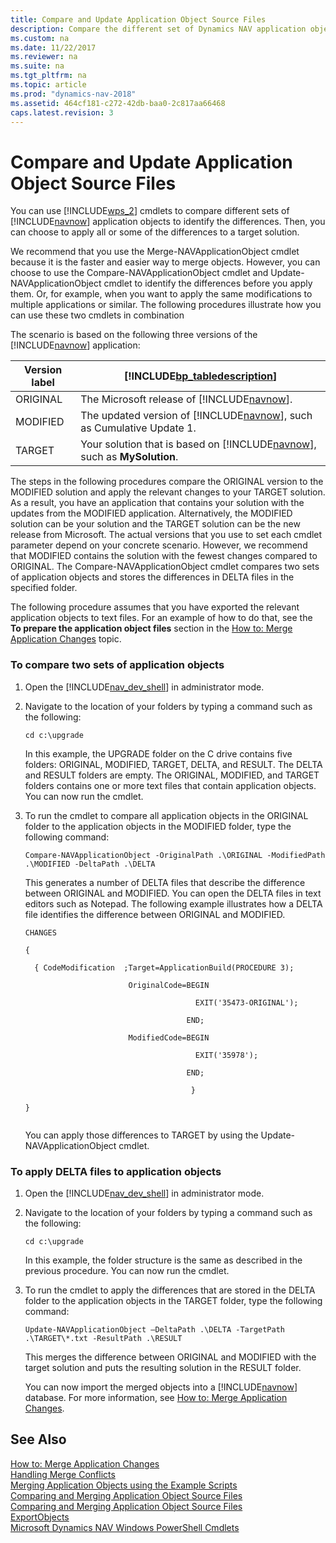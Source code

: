 ```yaml
---
title: Compare and Update Application Object Source Files
description: Compare the different set of Dynamics NAV application objects using Windows PowerShell cmdlets and apply all or some differences to the target solution.
ms.custom: na
ms.date: 11/22/2017
ms.reviewer: na
ms.suite: na
ms.tgt_pltfrm: na
ms.topic: article
ms.prod: "dynamics-nav-2018"
ms.assetid: 464cf181-c272-42db-baa0-2c817aa66468
caps.latest.revision: 3
---
```

# Compare and Update Application Object Source Files
You can use [!INCLUDE[wps_2](includes/wps_2_md.md)] cmdlets to compare different sets of [!INCLUDE[navnow](includes/navnow_md.md)] application objects to identify the differences. Then, you can choose to apply all or some of the differences to a target solution.  
  
 We recommend that you use the Merge-NAVApplicationObject cmdlet because it is the faster and easier way to merge objects. However, you can choose to use the Compare-NAVApplicationObject cmdlet and Update-NAVApplicationObject cmdlet to identify the differences before you apply them. Or, for example, when you want to apply the same modifications to multiple applications or similar. The following procedures illustrate how you can use these two cmdlets in combination  
  
 The scenario is based on the following three versions of the [!INCLUDE[navnow](includes/navnow_md.md)] application:  
  
|Version label|[!INCLUDE[bp_tabledescription](includes/bp_tabledescription_md.md)]|  
|-------------------|---------------------------------------|  
|ORIGINAL|The Microsoft release of [!INCLUDE[navnow](includes/navnow_md.md)].|  
|MODIFIED|The updated version of [!INCLUDE[navnow](includes/navnow_md.md)], such as Cumulative Update 1.|  
|TARGET|Your solution that is based on [!INCLUDE[navnow](includes/navnow_md.md)], such as **MySolution**.|  
  
 The steps in the following procedures compare the ORIGINAL version to the MODIFIED solution and apply the relevant changes to your TARGET solution. As a result, you have an application that contains your solution with the updates from the MODIFIED application. Alternatively, the MODIFIED solution can be your solution and the TARGET solution can be the new release from Microsoft. The actual versions that you use to set each cmdlet parameter depend on your concrete scenario. However, we recommend that MODIFIED contains the solution with the fewest changes compared to ORIGINAL. The Compare-NAVApplicationObject cmdlet compares two sets of application objects and stores the differences in DELTA files in the specified folder.  
  
 The following procedure assumes that you have exported the relevant application objects to text files. For an example of how to do that, see the **To prepare the application object files** section in the [How to: Merge Application Changes](How-to--Merge-Application-Changes.md) topic.  
  
### To compare two sets of application objects  
  
1. Open the [!INCLUDE[nav_dev_shell](includes/nav_dev_shell_md.md)] in administrator mode.  
  
2. Navigate to the location of your folders by typing a command such as the following:  
  
   ```  
   cd c:\upgrade  
   ```  
  
    In this example, the UPGRADE folder on the C drive contains five folders: ORIGINAL, MODIFIED, TARGET, DELTA, and RESULT. The DELTA and RESULT folders are empty. The ORIGINAL, MODIFIED, and TARGET folders contains one or more text files that contain application objects. You can now run the cmdlet.  
  
3. To run the cmdlet to compare all application objects in the ORIGINAL folder to the application objects in the MODIFIED folder, type the following command:  
  
   ```  
   Compare-NAVApplicationObject -OriginalPath .\ORIGINAL -ModifiedPath .\MODIFIED -DeltaPath .\DELTA  
   ```  
  
    This generates a number of DELTA files that describe the difference between ORIGINAL and MODIFIED. You can open the DELTA files in text editors such as Notepad. The following example illustrates how a DELTA file identifies the difference between ORIGINAL and MODIFIED.  
  
   ```  
   CHANGES  
  
   {  
  
     { CodeModification  ;Target=ApplicationBuild(PROCEDURE 3);   
  
                          OriginalCode=BEGIN  
  
                                         EXIT('35473-ORIGINAL');   
  
                                       END;  
  
                          ModifiedCode=BEGIN  
  
                                         EXIT('35978');   
  
                                       END;   
  
                                        }  
  
   }  
  
   ```  
  
   You can apply those differences to TARGET by using the Update-NAVApplicationObject cmdlet.  
  
### To apply DELTA files to application objects  
  
1. Open the [!INCLUDE[nav_dev_shell](includes/nav_dev_shell_md.md)] in administrator mode.  
  
2. Navigate to the location of your folders by typing a command such as the following:  
  
   ```  
   cd c:\upgrade  
   ```  
  
    In this example, the folder structure is the same as described in the previous procedure. You can now run the cmdlet.  
  
3. To run the cmdlet to apply the differences that are stored in the DELTA folder to the application objects in the TARGET folder, type the following command:  
  
   ```  
   Update-NAVApplicationObject –DeltaPath .\DELTA -TargetPath .\TARGET\*.txt -ResultPath .\RESULT  
   ```  
  
    This merges the difference between ORIGINAL and MODIFIED with the target solution and puts the resulting solution in the RESULT folder.  
  
   You can now import the merged objects into a [!INCLUDE[navnow](includes/navnow_md.md)] database. For more information, see [How to: Merge Application Changes](How-to--Merge-Application-Changes.md).  
  
## See Also  
 [How to: Merge Application Changes](How-to--Merge-Application-Changes.md)   
 [Handling Merge Conflicts](Handling-Merge-Conflicts.md)   
 [Merging Application Objects using the Example Scripts](Merging-Application-Objects-using-the-Example-Scripts.md)   
 [Comparing and Merging Application Object Source Files](Comparing-and-Merging-Application-Object-Source-Files.md)   
 [Comparing and Merging Application Object Source Files](Comparing-and-Merging-Application-Object-Source-Files.md)   
 [ExportObjects](ExportObjects.md)   
 [Microsoft Dynamics NAV Windows PowerShell Cmdlets](Microsoft-Dynamics-NAV-Windows-PowerShell-Cmdlets.md)